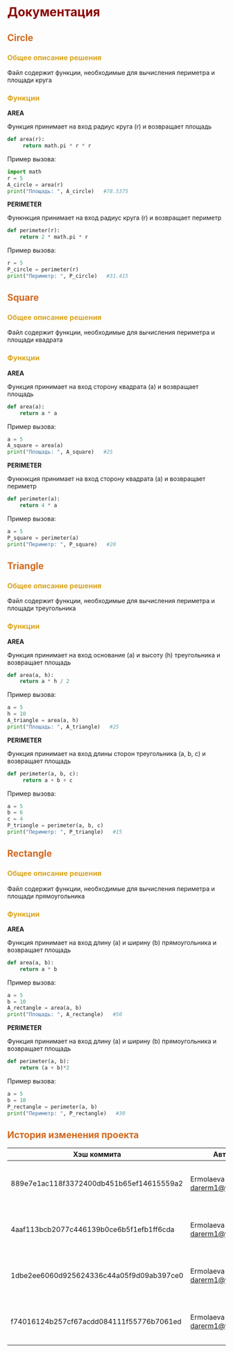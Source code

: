 # <span style="color:darkred">Документация</span>

## <span style="color:chocolate">Circle</span>

### <span style="color:goldenrod">Общее описание решения</span>

Файл содержит функции, необходимые для вычисления периметра и площади круга

### <span style="color:goldenrod">Функции</span>

**AREA**

Функция принимает на вход радиус круга (r) и возвращает площадь

```python
def area(r):
     return math.pi * r * r
```

Пример вызова:

```python
import math
r = 5
A_circle = area(r)
print("Площадь: ", A_circle)   #78.5375
```

**PERIMETER**

Функнкция принимает на вход радиус круга (r) и возвращает периметр

```python
def perimeter(r):
    return 2 * math.pi * r
```

Пример вызова:

```python
r = 5
P_circle = perimeter(r)
print("Периметр: ", P_circle)   #31.415
```

## <span style="color:chocolate">Square</span>

### <span style="color:goldenrod">Общее описание решения</span>

Файл содержит функции, необходимые для вычисления периметра и площади квадрата

### <span style="color:goldenrod">Функции</span>

**AREA**

Функция принимает на вход сторону квадрата (a) и возвращает площадь

```python
def area(a):
    return a * a
```

Пример вызова:

```python
a = 5
A_square = area(a)
print("Площадь: ", A_square)   #25
```

**PERIMETER**

Функнкция принимает на вход сторону квадрата (a) и возвращает периметр

```python
def perimeter(a):
    return 4 * a
```

Пример вызова:

```python
a = 5
P_square = perimeter(a)
print("Периметр: ", P_square)   #20
```

## <span style="color:chocolate">Triangle</span>

### <span style="color:goldenrod">Общее описание решения</span>

Файл содержит функции, необходимые для вычисления периметра и площади треугольника

### <span style="color:goldenrod">Функции</span>

**AREA**

Функция принимает на вход основание (a) и высоту (h) треугольника и возвращает площадь

```python
def area(a, h):
    return a * h / 2
```

Пример вызова:

```python
a = 5
h = 10
A_triangle = area(a, h)
print("Площадь: ", A_triangle)   #25
```

**PERIMETER**

Функция принимает на вход длины сторон треугольника (a, b, c) и возвращает площадь

```python
def perimeter(a, b, c):
     return a + b + c
```

Пример вызова:

```python
a = 5
b = 6
c = 4
P_triangle = perimeter(a, b, c)
print("Периметр: ", P_triangle)   #15
```
## <span style="color:chocolate">Rectangle</span>

### <span style="color:goldenrod">Общее описание решения</span>

Файл содержит функции, необходимые для вычисления периметра и площади прямоугольника

### <span style="color:goldenrod">Функции</span>

**AREA**

Функция принимает на вход длину (a) и ширину (b) прямоугольника и возвращает площадь

```python
def area(a, b):
    return a * b
```

Пример вызова:

```python
a = 5
b = 10
A_rectangle = area(a, b)
print("Площадь: ", A_rectangle)   #50
 ```

**PERIMETER**

Функция принимает на вход длину (a) и ширину (b) прямоугольника и возвращает площадь

```python
def perimeter(a, b):
    return (a + b)*2
```

Пример вызова:

```python
a = 5
b = 10
P_rectangle = perimeter(a, b)
print("Периметр: ", P_rectangle)   #30
```
## <span style="color:chocolate">История изменения проекта</span>

| Хэш коммита        | Автор      | Дата                                                                | Комментарий                            |
|--------------------|------------|---------------------------------------------------------------------|----------------------------------------|
|889e7e1ac118f3372400db451b65ef14615559a2|Ermolaeva Daria <darerm1@yandex.ru>|Wed Oct 11 10:37:28 2023 +0300|docs: add documentation to triangle.py|
|4aaf113bcb2077c446139b0ce6b5f1efb1ff6cda|Ermolaeva Daria <darerm1@yandex.ru>|Wed Oct 11 10:36:29 2023 +0300|docs: add documentation to square.py|
|1dbe2ee6060d925624336c44a05f9d09ab397ce0|Ermolaeva Daria <darerm1@yandex.ru>|Wed Oct 11 10:35:32 2023 +0300|docs: add documentation to rectangle.py|
|f74016124b257cf67acdd084111f55776b7061ed|Ermolaeva Daria <darerm1@yandex.ru>|Wed Oct 11 10:29:09 2023 +0300|docs: add documentation to circle.py|

